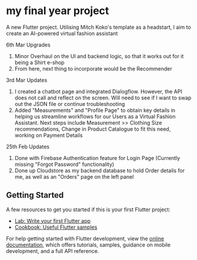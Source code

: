 # my final year project

A new Flutter project. Utilising Mitch Koko's template as a headstart, I aim to create an AI-powered virtual fashion assistant 

6th Mar Upgrades
1. Minor Overhaul on the UI and backend logic, so that it works out for it being a Shirt e-shop
2. From here, next thing to incorporate would be the Recommender 

3rd Mar Updates
1. I created a chatbot page and integrated Dialogflow. However, the API does not call and reflect on the screen. Will need to see 
if I want to swap out the JSON file or continue troubleshooting
2. Added "Measurements" and "Profile Page" to obtain key details in helping us streamline workflows for our Users as a Virtual Fashion Assistant.
Next steps include Measurement >> Clothing Size recommendations, Change in Product Catalogue to fit this need, working on Payment Details 

25th Feb Updates
1. Done with Firebase Authentication feature for Login Page (Currently missing "Forgot Password" functionality)
2. Done up Cloudstore as my backend database to hold Order details for me, as well as an "Orders" page on the left panel 

## Getting Started
A few resources to get you started if this is your first Flutter project:

- [Lab: Write your first Flutter app](https://docs.flutter.dev/get-started/codelab)
- [Cookbook: Useful Flutter samples](https://docs.flutter.dev/cookbook)

For help getting started with Flutter development, view the
[online documentation](https://docs.flutter.dev/), which offers tutorials,
samples, guidance on mobile development, and a full API reference.
